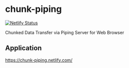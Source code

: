 # chunk-piping
[![Netlify Status](https://api.netlify.com/api/v1/badges/3d32ead9-f6e4-4f4e-978d-b675288e202a/deploy-status)](https://app.netlify.com/sites/chunk-piping/deploys)

Chunked Data Transfer via Piping Server for Web Browser

## Application
<https://chunk-piping.netlify.com/>
